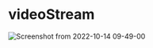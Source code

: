 # videoStream

![Screenshot from 2022-10-14 09-49-00](https://user-images.githubusercontent.com/102452357/195766217-633c9cd9-fa80-4b2d-8afd-5c0960b42607.png)
